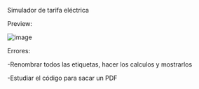 
Simulador de tarifa eléctrica


Preview:

![image](https://user-images.githubusercontent.com/25538565/157791449-c8b43e52-4701-4aca-a238-91b400868f6e.png)


Errores:

-Renombrar todos las etiquetas, hacer los calculos y mostrarlos

-Estudiar el código para sacar un PDF
